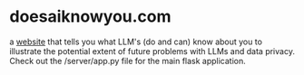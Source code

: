 # doesaiknowyou.com
a [website](http://doesaiknowyou.com) that tells you what LLM's (do and can) know about you to illustrate the potential extent of future problems with LLMs and data privacy. Check out the /server/app.py file for the main flask application. 
